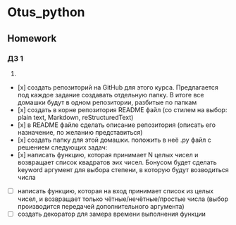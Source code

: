 # Otus_python
## Homework
### ДЗ 1
1.
- [х] создать репозиторий на GitHub для этого курса. Предлагается под каждое задание создавать отдельную папку. В итоге все домашки будут в одном репозитории, разбитые по папкам
- [х] создать в корне репозитория README файл (со стилем на выбор: plain text, Markdown, reStructuredText)
- [х] в README файле сделать описание репозитория (описать его назначение, по желанию представиться)
- [х] создать папку для этой домашки. положить в неё .py файл с решением следующих задач:
- [х] написать функцию, которая принимает N целых чисел и возвращает список квадратов эих чисел. Бонусом будет сделать keyword аргумент для выбора степени, в которую будут возводиться числа
- [ ] написать функцию, которая на вход принимает список из целых чисел, и возвращает только чётные/нечётные/простые числа (выбор производится передачей дополнительного аргумента)
- [ ] создать декоратор для замера времени выполнения функции